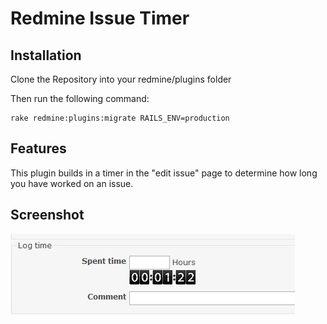 Redmine Issue Timer
===================

## Installation

Clone the Repository into your redmine/plugins folder

Then run the following command:

```
rake redmine:plugins:migrate RAILS_ENV=production
```

## Features 

This plugin builds in a timer in the "edit issue" page to determine how long you have worked on an issue.

## Screenshot

![Timer](timer.jpg "Timer")